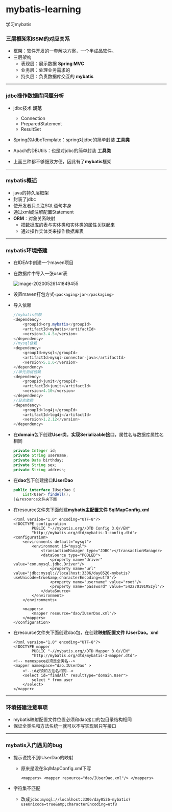 # mybatis-learning
学习mybatis

### 三层框架和SSM的对应关系

* 框架：软件开发的一套解决方案，一个半成品软件。
* 三层架构
  * 表现层：展示数据   **Spring MVC**
  * 业务层：处理业务需求的
  * 持久层：负责数据库交互的  **mybatis**

**********************

### jdbc操作数据库问题分析

* jdbc技术   **规范**
  * Connection
  * PreparedStatement
  * ResultSet

* Spring的JdbcTemplate：spring对jdbc的简单封装   **工具类**
* Apach的DBUtils：也是对jdbc的简单封装  **工具类**
* 上面三种都不够细致方便，因此有了**mybatis**框架

****************************

### mybatis概述

* java的持久层框架
* 封装了jdbc
* 使开发者只关注SQL语句本身
* 通过xml或注解配置Statement
* **ORM**：对象关系映射
  * 把数据库的表与实体类和实体类的属性关联起来
  * 通过操作实体类来操作数据库表

***************

### mybatis环境搭建

* 在IDEA中创建一个maven项目

* 在数据库中导入一张user表

  ![image-20200526141849455](C:\Users\泉水姐姐超级粉丝\AppData\Roaming\Typora\typora-user-images\image-20200526141849455.png)

* 设置maven打包方式`<packaging>jar</packaging>`

* 导入依赖

  ```java
  //mybatis依赖
  <dependency>
      <groupId>org.mybatis</groupId>
      <artifactId>mybatis</artifactId>
      <version>3.4.5</version>
  </dependency>
  //mysql依赖
  <dependency>
      <groupId>mysql</groupId>
      <artifactId>mysql-connector-java</artifactId>
      <version>5.1.6</version>
  </dependency>
  //单元测试依赖
  <dependency>
      <groupId>junit</groupId>
      <artifactId>junit</artifactId>
      <version>4.10</version>
  </dependency>
  //日志依赖
  <dependency>
      <groupId>log4j</groupId>
      <artifactId>log4j</artifactId>
      <version>1.2.12</version>
  </dependency>
  ```

* 在**domain**包下创建**User**类，**实现Serializable接口**，属性名与数据库属性名相同

  ```java
  private Integer id;
  private String username;
  private Date birthday;
  private String sex;
  private String address;
  ```

* 在**dao**包下创建接口**IUserDao**

  ```java
  public interface IUserDao {
      List<User> findAll();
  }在resource文件夹下面
  ```

* 在resource文件夹下面创建**mybatis主配置文件 SqlMapConfig.xml**

  ```xml-dtd
  <?xml version="1.0" encoding="UTF-8"?>
  <!DOCTYPE configuration
          PUBLIC "-//mybatis.org//DTD Config 3.0//EN"
          "http://mybatis.org/dtd/mybatis-3-config.dtd">
  <configuration>
      <environments default="mysql">
          <environment id="mysql">
              <transactionManager type="JDBC"></transactionManager>
              <dataSource type="POOLED">
                  <property name="driver" value="com.mysql.jdbc.Driver"/>
                  <property name="url" value="jdbc:mysql://localhost:3306/day0526-mybatis?useUnicode=true&amp;characterEncoding=utf8"/>
                  <property name="username" value="root"/>
                  <property name="password" value="542270191MSzyl"/>
              </dataSource>
          </environment>
      </environments>
  
      <mappers>
          <mapper resource="dao/IUserDao.xml"/>
      </mappers>
  </configuration>
  ```

* 在resource文件夹下面创建dao包，在创建**映射配置文件 IUserDao。xml**

  ```xml-dtd
  <?xml version="1.0" encoding="UTF-8"?>
  <!DOCTYPE mapper
          PUBLIC "-//mybatis.org//DTD Mapper 3.0//EN"
          "http://mybatis.org/dtd/mybatis-3-mapper.dtd">
  <!-- namespace必须是全类名-->
  <mapper namespace="dao.IUserDao" >
      <!--id必须和方法名相同-->
      <select id="findAll" resultType="domain.User">
          select * from user
      </select>
  </mapper>
  ```

**************

### 环境搭建注意事项

* mybatis映射配置文件位置必须和dao接口的包目录结构相同
* 保证全类名和方法名统一就可以不写实现层只写接口

****************

### mybatis入门遇见的bug

* 提示说找不到IUserDao的映射

  * 原来是没在SqlMapConfig.xml下写

    `<mappers>
            <mapper resource="dao/IUserDao.xml"/>
    </mappers>`

* 字符集不匹配
  * 改成`jdbc:mysql://localhost:3306/day0526-mybatis?useUnicode=true&amp;characterEncoding=utf8`
